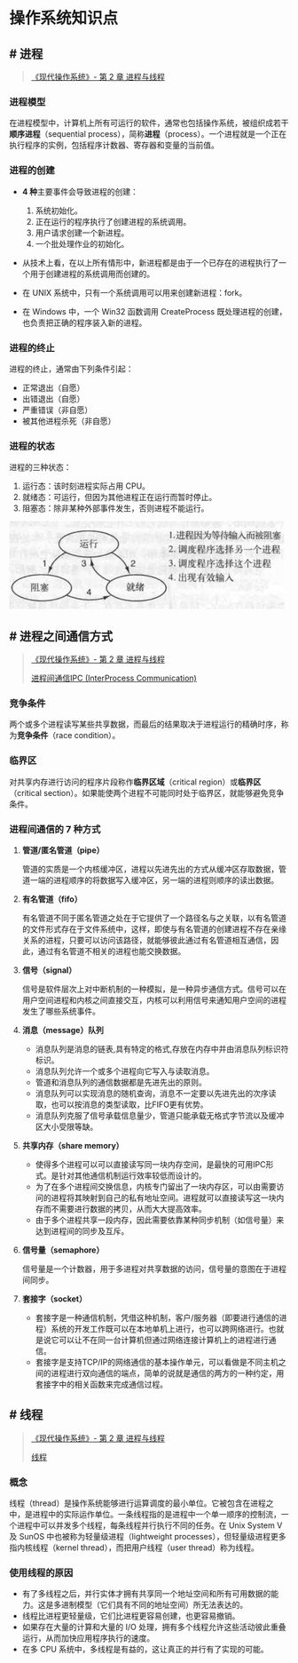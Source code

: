 # 操作系统知识点

## # 进程

> [《现代操作系统》- 第 2 章 进程与线程](https://book.douban.com/subject/3852290/)

### 进程模型

在进程模型中，计算机上所有可运行的软件，通常也包括操作系统，被组织成若干**顺序进程**（sequential process），简称**进程**（process）。一个进程就是一个正在执行程序的实例，包括程序计数器、寄存器和变量的当前值。

### 进程的创建

- **4 种**主要事件会导致进程的创建：
  1. 系统初始化。
  2. 正在运行的程序执行了创建进程的系统调用。
  3. 用户请求创建一个新进程。
  4. 一个批处理作业的初始化。

- 从技术上看，在以上所有情形中，新进程都是由于一个已存在的进程执行了一个用于创建进程的系统调用而创建的。

- 在 UNIX 系统中，只有一个系统调用可以用来创建新进程：fork。
- 在 Windows 中，一个 Win32 函数调用 CreateProcess 既处理进程的创建，也负责把正确的程序装入新的进程。

### 进程的终止

进程的终止，通常由下列条件引起：

+ 正常退出（自愿）
+ 出错退出（自愿）
+ 严重错误（非自愿）
+ 被其他进程杀死（非自愿）

### 进程的状态

进程的三种状态：

1. 运行态：该时刻进程实际占用 CPU。
2. 就绪态：可运行，但因为其他进程正在运行而暂时停止。
3. 阻塞态：除非某种外部事件发生，否则进程不能运行。

![1542289841869](assets/1542289841869.png)

## # 进程之间通信方式

> [《现代操作系统》- 第 2 章 进程与线程](https://book.douban.com/subject/3852290/)
>
> [进程间通信IPC (InterProcess Communication)](https://www.jianshu.com/p/c1015f5ffa74)

### 竞争条件

两个或多个进程读写某些共享数据，而最后的结果取决于进程运行的精确时序，称为**竞争条件**（race condition）。

### 临界区

对共享内存进行访问的程序片段称作**临界区域**（critical region）或**临界区**（critical section）。如果能使两个进程不可能同时处于临界区，就能够避免竞争条件。

### 进程间通信的 7 种方式

1. **管道/匿名管道（pipe）**

   管道的实质是一个内核缓冲区，进程以先进先出的方式从缓冲区存取数据，管道一端的进程顺序的将数据写入缓冲区，另一端的进程则顺序的读出数据。

2. **有名管道（fifo）**

   有名管道不同于匿名管道之处在于它提供了一个路径名与之关联，以有名管道的文件形式存在于文件系统中，这样，即使与有名管道的创建进程不存在亲缘关系的进程，只要可以访问该路径，就能够彼此通过有名管道相互通信，因此，通过有名管道不相关的进程也能交换数据。

3. **信号（signal）**

   信号是软件层次上对中断机制的一种模拟，是一种异步通信方式。信号可以在用户空间进程和内核之间直接交互，内核可以利用信号来通知用户空间的进程发生了哪些系统事件。

4. **消息（message）队列**
   - 消息队列是消息的链表,具有特定的格式,存放在内存中并由消息队列标识符标识。
   - 消息队列允许一个或多个进程向它写入与读取消息。
   - 管道和消息队列的通信数据都是先进先出的原则。
   - 消息队列可以实现消息的随机查询，消息不一定要以先进先出的次序读取，也可以按消息的类型读取，比FIFO更有优势。
   - 消息队列克服了信号承载信息量少，管道只能承载无格式字节流以及缓冲区大小受限等缺。

5. **共享内存（share memory）**

   - 使得多个进程可以可以直接读写同一块内存空间，是最快的可用IPC形式。是针对其他通信机制运行效率较低而设计的。
   - 为了在多个进程间交换信息，内核专门留出了一块内存区，可以由需要访问的进程将其映射到自己的私有地址空间。进程就可以直接读写这一块内存而不需要进行数据的拷贝，从而大大提高效率。
   - 由于多个进程共享一段内存，因此需要依靠某种同步机制（如信号量）来达到进程间的同步及互斥。

6. **信号量（semaphore）**

   信号量是一个计数器，用于多进程对共享数据的访问，信号量的意图在于进程间同步。

7. **套接字（socket）**

   - 套接字是一种通信机制，凭借这种机制，客户/服务器（即要进行通信的进程）系统的开发工作既可以在本地单机上进行，也可以跨网络进行。也就是说它可以让不在同一台计算机但通过网络连接计算机上的进程进行通信。
   - 套接字是支持TCP/IP的网络通信的基本操作单元，可以看做是不同主机之间的进程进行双向通信的端点，简单的说就是通信的两方的一种约定，用套接字中的相关函数来完成通信过程。

## # 线程

> [《现代操作系统》- 第 2 章 进程与线程](https://book.douban.com/subject/3852290/)
>
> [线程](https://zh.wikipedia.org/wiki/%E7%BA%BF%E7%A8%8B)

### 概念

线程（thread）是操作系统能够进行运算调度的最小单位。它被包含在进程之中，是进程中的实际运作单位。一条线程指的是进程中一个单一顺序的控制流，一个进程中可以并发多个线程，每条线程并行执行不同的任务。在 Unix System V 及 SunOS 中也被称为轻量级进程（lightweight processes），但轻量级进程更多指内核线程（kernel thread），而把用户线程（user thread）称为线程。

### 使用线程的原因

+ 有了多线程之后，并行实体才拥有共享同一个地址空间和所有可用数据的能力。这是多进制模型（它们具有不同的地址空间）所无法表达的。
+ 线程比进程更轻量级，它们比进程更容易创建，也更容易撤销。
+ 如果存在大量的计算和大量的 I/O 处理，拥有多个线程允许这些活动彼此重叠运行，从而加快应用程序执行的速度。
+ 在多 CPU 系统中，多线程是有益的，这让真正的并行有了实现的可能。